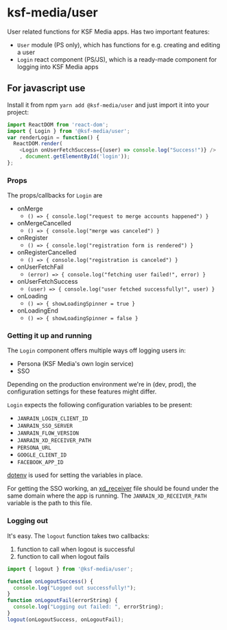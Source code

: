 # ksf-media/user
 
User related functions for KSF Media apps.
Has two important features:
- `User` module (PS only), which has functions for e.g. creating and editing a user
- `Login` react component (PS/JS), which is a ready-made component for logging into KSF Media apps

## For javascript use

Install it from npm `yarn add @ksf-media/user` and just import it into your project: 
```javascript
import ReactDOM from 'react-dom';
import { Login } from '@ksf-media/user';
var renderLogin = function() {
  ReactDOM.render(
    <Login onUserFetchSuccess={(user) => console.log("Success!")} />
    , document.getElementById('login'));
};
```

### Props
The props/callbacks for `Login` are
- onMerge
    - `() => { console.log("request to merge accounts happened") }`
- onMergeCancelled
    - `() => { console.log("merge was canceled") }`
- onRegister
    - `() => { console.log("registration form is rendered") }`
- onRegisterCancelled
    - `() => { console.log("registration is canceled") }`
- onUserFetchFail
    - `(error) => { console.log("fetching user failed!", error) }`
- onUserFetchSuccess
    - `(user) => { console.log("user fetched successfully!", user) }`
- onLoading
    - `() => { showLoadingSpinner = true }`
- onLoadingEnd
    - `() => { showLoadingSpinner = false }`

### Getting it up and running
The `Login` component offers multiple ways off logging users in:
- Persona (KSF Media's own login service)
- SSO

Depending on the production environment we're in (dev, prod), the configuration settings for these features might differ.

`Login` expects the following configuration variables to be present:
- `JANRAIN_LOGIN_CLIENT_ID`
- `JANRAIN_SSO_SERVER`
- `JANRAIN_FLOW_VERSION`
- `JANRAIN_XD_RECEIVER_PATH`
- `PERSONA_URL`
- `GOOGLE_CLIENT_ID`
- `FACEBOOK_APP_ID`

[dotenv](https://github.com/motdotla/dotenv) is used for setting the variables in place.

For getting the SSO working, an [xd_receiver](https://github.com/KSF-Media/affresco/blob/master/apps/mitt-konto/xd_receiver.html) file should be found under the same domain where the app is running.
The `JANRAIN_XD_RECEIVER_PATH` variable is the path to this file.

### Logging out
It's easy. The `logout` function takes two callbacks:
1) function to call when logout is successful
2) function to call when logout fails

```javascript
import { logout } from '@ksf-media/user';

function onLogoutSuccess() {
  console.log("Logged out successfully!");
}
function onLogoutFail(errorString) {
  console.log("Logging out failed: ", errorString);
}
logout(onLogoutSuccess, onLogoutFail);
```
